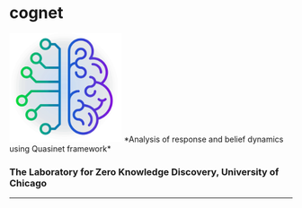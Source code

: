 # cognet

<img src="logozed_white.png" width="200"/>
*Analysis of response and belief dynamics using Quasinet framework*

### The Laboratory for Zero Knowledge Discovery, University of Chicago 



---

